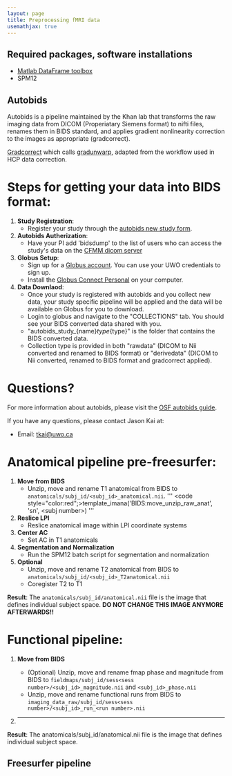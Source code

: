 ```yaml
---
layout: page
title: Preprocessing fMRI data
usemathjax: true
---
```


## Required packages, software installations

* [Matlab DataFrame toolbox](https://github.com/DiedrichsenLab/dataframe)
* SPM12


## Autobids
Autobids is a pipeline maintained by the Khan lab that transforms the raw imaging data from DICOM (Properiatary Siemens format) to nifti files, renames them in BIDS standard, and applies gradient nonlinearity correction to the images as appropriate (gradcorrect).

[Gradcorrect](https://github.com/khanlab/gradcorrect) which calls [gradunwarp](https://github.com/kaitj/gradunwarp), adapted from the workflow used in HCP data correction. 

# Steps for getting your data into BIDS format:

1. **Study Registration**: 
    - Register your study through the [autobids new study form](https://autobids-uwo.ca/new).
2. **Autobids Autherization**: 
    - Have your PI add 'bidsdump' to the list of users who can access the study's data on the [CFMM dicom server](https://dicom.cfmm.uwo.ca/)
3. **Globus Setup**: 
    - Sign up for a [Globus account](http://app.globus.org/). You can use your UWO credentials to sign up.
    - Install the [Globus Connect Personal](https://www.globus.org/globus-connect-personal) on your computer.
4. **Data Downlaod**: 
    - Once your study is registered with autobids and you collect new data, your study specific pipeline will be applied and the data will be available on Globus for you to download.
    - Login to globus and navigate to the "COLLECTIONS" tab. You should see your BIDS converted data shared with you.
    - "autobids_study_{name}_type_{type}" is the folder that contains the BIDS converted data.
    - Collection type is provided in both "rawdata" (DICOM to Nii converted and renamed to BIDS format) or "derivedata" (DICOM to Nii converted, renamed to BIDS format and gradcorrect applied).

# Questions?
For more information about autobids, please visit the [OSF autobids guide](https://osf.io/k89fh/wiki/autobids/).

If you have any questions, please contact Jason Kai at:
- Email: tkai@uwo.ca

# Anatomical pipeline pre-freesurfer: 

1. **Move from BIDS**
    - Unzip, move and rename T1 anatomical from BIDS to <code>anatomicals/subj_id/&lt;subj_id&gt;_anatomical.nii</code>.
    '''
    <code style="color:red";>template_imana('BIDS:move_unzip_raw_anat', 'sn', &lt;subj number&gt;)</code>
    '''
2. **Reslice LPI**
    - Reslice anatomical image within LPI coordinate systems
3. **Center AC**
    - Set AC in T1 anatomicals
4. **Segmentation and Normalization** 
    - Run the SPM12 batch script for segmentation and normalization
5. **Optional**
    - Unzip, move and rename T2 anatomical from BIDS to <code>anatomicals/subj_id/&lt;subj_id&gt;_T2anatomical.nii</code>
    - Coregister T2 to T1

**Result**: The <code>anatomicals/subj_id/anatomical.nii</code> file is the image that defines individual subject space. 
**DO NOT CHANGE THIS IMAGE ANYMORE AFTERWARDS!!**

# Functional pipeline:
1. **Move from BIDS**
    - (Optional) Unzip, move and rename fmap phase and magnitude from BIDS to <code>fieldmaps/subj_id/sess&lt;sess number&gt;/&lt;subj_id&gt;_magnitude.nii</code> and <code>&lt;subj_id&gt;_phase.nii</code>
    - Unzip, move and rename functional runs from BIDS to <code>imaging_data_raw/subj_id/sess&lt;sess number&gt;/&lt;subj_id&gt;\_run\_&lt;run number&gt;.nii</code>

2. ****

**Result**: The anatomicals/subj_id/anatomical.nii file is the image that defines individual subject space. 


## Freesurfer pipeline 